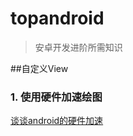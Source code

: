 # topandroid
>安卓开发进阶所需知识

##自定义View

### 1. 使用硬件加速绘图
[谈谈android的硬件加速](http://blog.csdn.net/fishmai/article/details/52398498)
